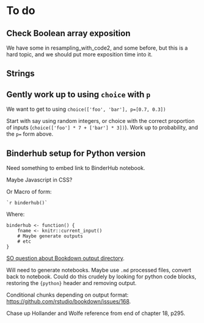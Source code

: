 # To do

## Check Boolean array exposition

We have some in resampling_with_code2, and some before, but this is a hard
topic, and we should put more exposition time into it.

## Strings

## Gently work up to using `choice` with `p`

We want to get to using `choice(['foo', 'bar'], p=[0.7, 0.3])`

Start with say using random integers, or choice with the correct proportion of
inputs (`choice(['foo'] * 7 + ['bar'] * 3])`). Work up to probability, and the
`p=` form above.

## Binderhub setup for Python version

Need something to embed link to BinderHub notebook.

Maybe Javascript in CSS?

Or Macro of form:

~~~
`r binderhub()`
~~~

Where:

```{r}
binderhub <- function() {
    fname <- knitr::current_input()
    # Maybe generate outputs
    # etc
}
```

[SO question about Bookdown output directory](https://stackoverflow.com/questions/57737225/programmatic-way-to-get-output-directory-in-bookdown).

Will need to generate notebooks.  Maybe use `.md` processed
files, convert back to notebook.  Could do this crudely by
looking for python code blocks, restoring the `{python}` header
and removing output.

Conditional chunks depending on output format:
<https://github.com/rstudio/bookdown/issues/168>.

Chase up Hollander and Wolfe reference from end of chapter 18, p295.


